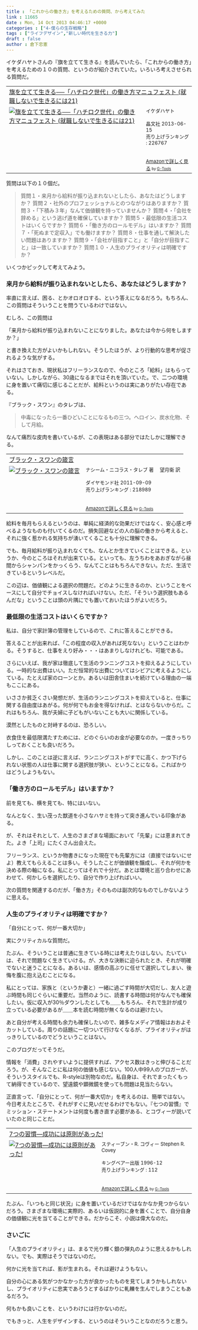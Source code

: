 ```yaml
---
title : 「これからの働き方」を考えるための質問、から考えてみた
link : 11665
date : Mon, 14 Oct 2013 04:46:17 +0000
categories : ["4-僕らの生存戦略"]
tags : ["ライフデザイン","新しい時代を生きる力"]
draft : false
author : 倉下忠憲
---
```


イケダハヤトさんの『旗を立てて生きる』を読んでいたら、「これからの働き方」を考えるための１０の質問、というのが紹介されていた。いろいろ考えさせられる質問だ。

<table  border="0" cellpadding="5"><tr><td colspan="2"><a href="http://www.amazon.co.jp/%E6%97%97%E3%82%92%E7%AB%8B%E3%81%A6%E3%81%A6%E7%94%9F%E3%81%8D%E3%82%8B%E2%94%80%E2%94%80%E3%80%8C%E3%83%8F%E3%83%81%E3%83%AD%E3%82%AF%E4%B8%96%E4%BB%A3%E3%80%8D%E3%81%AE%E5%83%8D%E3%81%8D%E6%96%B9%E3%83%9E%E3%83%8B%E3%83%A5%E3%83%95%E3%82%A7%E3%82%B9%E3%83%88-%E5%B0%B1%E8%81%B7%E3%81%97%E3%81%AA%E3%81%84%E3%81%A7%E7%94%9F%E3%81%8D%E3%82%8B%E3%81%AB%E3%81%AF21-%E3%82%A4%E3%82%B1%E3%83%80%E3%83%8F%E3%83%A4%E3%83%88/dp/4794969031%3FSubscriptionId%3D15SMZCTB9V8NGR2TW082%26tag%3Drashita1000-22%26linkCode%3Dxm2%26camp%3D2025%26creative%3D165953%26creativeASIN%3D4794969031" target="_top">旗を立てて生きる──「ハチロク世代」の働き方マニュフェスト (就職しないで生きるには21)</a><img src="http://www.assoc-amazon.jp/e/ir?t=rashita1000-22&l=ur2&o=9" width="1" height="1" style="border: none;" alt="" /></td></tr><tr><td valign="top"><a href="http://www.amazon.co.jp/%E6%97%97%E3%82%92%E7%AB%8B%E3%81%A6%E3%81%A6%E7%94%9F%E3%81%8D%E3%82%8B%E2%94%80%E2%94%80%E3%80%8C%E3%83%8F%E3%83%81%E3%83%AD%E3%82%AF%E4%B8%96%E4%BB%A3%E3%80%8D%E3%81%AE%E5%83%8D%E3%81%8D%E6%96%B9%E3%83%9E%E3%83%8B%E3%83%A5%E3%83%95%E3%82%A7%E3%82%B9%E3%83%88-%E5%B0%B1%E8%81%B7%E3%81%97%E3%81%AA%E3%81%84%E3%81%A7%E7%94%9F%E3%81%8D%E3%82%8B%E3%81%AB%E3%81%AF21-%E3%82%A4%E3%82%B1%E3%83%80%E3%83%8F%E3%83%A4%E3%83%88/dp/4794969031%3FSubscriptionId%3D15SMZCTB9V8NGR2TW082%26tag%3Drashita1000-22%26linkCode%3Dxm2%26camp%3D2025%26creative%3D165953%26creativeASIN%3D4794969031" target="_top"><img src="http://ecx.images-amazon.com/images/I/41JBQiMjZNL._SL160_.jpg" border="0" alt="旗を立てて生きる──「ハチロク世代」の働き方マニュフェスト (就職しないで生きるには21)" /></a></td><td valign="top"><font size="-1">イケダハヤト <br /><br />晶文社  2013-06-15<br />売り上げランキング : 226767<br /><br /><br /><a href="http://www.amazon.co.jp/%E6%97%97%E3%82%92%E7%AB%8B%E3%81%A6%E3%81%A6%E7%94%9F%E3%81%8D%E3%82%8B%E2%94%80%E2%94%80%E3%80%8C%E3%83%8F%E3%83%81%E3%83%AD%E3%82%AF%E4%B8%96%E4%BB%A3%E3%80%8D%E3%81%AE%E5%83%8D%E3%81%8D%E6%96%B9%E3%83%9E%E3%83%8B%E3%83%A5%E3%83%95%E3%82%A7%E3%82%B9%E3%83%88-%E5%B0%B1%E8%81%B7%E3%81%97%E3%81%AA%E3%81%84%E3%81%A7%E7%94%9F%E3%81%8D%E3%82%8B%E3%81%AB%E3%81%AF21-%E3%82%A4%E3%82%B1%E3%83%80%E3%83%8F%E3%83%A4%E3%83%88/dp/4794969031%3FSubscriptionId%3D15SMZCTB9V8NGR2TW082%26tag%3Drashita1000-22%26linkCode%3Dxm2%26camp%3D2025%26creative%3D165953%26creativeASIN%3D4794969031" target="_top">Amazonで詳しく見る</a></font><font size="-2"> by <a href="http://www.goodpic.com/mt/aws/index.html" >G-Tools</a></font></td></tr></table>

質問は以下の１０個だ。

<blockquote>
質問１・来月から給料が振り込まれないとしたら、あなたはどうしますか？
質問２・社外のプロフェッショナルとのつながりはありますか？
質問３・「下積み３年」なんて価値観を持っていませんか？
質問４・「会社を辞める」という逃げ道を確保していますか？
質問５・最低限の生活コストはいくらですか？
質問６・「働き方のロールモデル」はいますか？
質問７・「死ぬまで定収入」でも働けますか？
質問８・仕事を通して解決したい問題はありますか？
質問９・「会社が目指すこと」と「自分が目指すこと」は一致していますか？
質問１０・人生のプライオリティは明確ですか？
</blockquote>

いくつかピックして考えてみよう。

<H3>来月から給料が振り込まれないとしたら、あなたはどうしますか？</H3>率直に言えば、困る、とかオロオロする、という答えになるだろう。もちろん、この質問はそういうことを問うているわけではない。

むしろ、この質問は

「来月から給料が振り込まれないことになりました。あなたは今から何をしますか？」

と書き換えた方がよいかもしれない。そうしたほうが、より行動的な思考が促されるような気がする。

それはさておき、現状私はフリーランスなので、今のところ「給料」はもらっていない。しかしながら、30歳になるまではそれを頂いていた。で、二つの環境に身を置いて痛切に感じることだが、給料というのは実にありがたい存在である。

『ブラック・スワン』のタレブは、

<blockquote>
中毒になったら一番ひどいことになるもの三つ。ヘロイン、炭水化物、そして月給。
</blockquote>

なんて痛烈な皮肉を書いているが、この表現はある部分ではたしかに理解できる。

<table  border="0" cellpadding="5"><tr><td colspan="2"><a href="http://www.amazon.co.jp/%E3%83%96%E3%83%A9%E3%83%83%E3%82%AF%E3%83%BB%E3%82%B9%E3%83%AF%E3%83%B3%E3%81%AE%E7%AE%B4%E8%A8%80-%E3%83%8A%E3%82%B7%E3%83%BC%E3%83%A0%E3%83%BB%E3%83%8B%E3%82%B3%E3%83%A9%E3%82%B9%E3%83%BB%E3%82%BF%E3%83%AC%E3%83%96-%E8%91%97-%E6%9C%9B%E6%9C%88%E8%A1%9B-%E8%A8%B3/dp/4478015406%3FSubscriptionId%3D15SMZCTB9V8NGR2TW082%26tag%3Drashita1000-22%26linkCode%3Dxm2%26camp%3D2025%26creative%3D165953%26creativeASIN%3D4478015406" target="_top">ブラック・スワンの箴言</a><img src="http://www.assoc-amazon.jp/e/ir?t=rashita1000-22&l=ur2&o=9" width="1" height="1" style="border: none;" alt="" /></td></tr><tr><td valign="top"><a href="http://www.amazon.co.jp/%E3%83%96%E3%83%A9%E3%83%83%E3%82%AF%E3%83%BB%E3%82%B9%E3%83%AF%E3%83%B3%E3%81%AE%E7%AE%B4%E8%A8%80-%E3%83%8A%E3%82%B7%E3%83%BC%E3%83%A0%E3%83%BB%E3%83%8B%E3%82%B3%E3%83%A9%E3%82%B9%E3%83%BB%E3%82%BF%E3%83%AC%E3%83%96-%E8%91%97-%E6%9C%9B%E6%9C%88%E8%A1%9B-%E8%A8%B3/dp/4478015406%3FSubscriptionId%3D15SMZCTB9V8NGR2TW082%26tag%3Drashita1000-22%26linkCode%3Dxm2%26camp%3D2025%26creative%3D165953%26creativeASIN%3D4478015406" target="_top"><img src="http://ecx.images-amazon.com/images/I/41kueD3jroL._SL160_.jpg" border="0" alt="ブラック・スワンの箴言" /></a></td><td valign="top"><font size="-1">ナシーム・ニコラス・タレブ 著 　望月衛 訳 <br /><br />ダイヤモンド社  2011-09-09<br />売り上げランキング : 218989<br /><br /><br /><a href="http://www.amazon.co.jp/%E3%83%96%E3%83%A9%E3%83%83%E3%82%AF%E3%83%BB%E3%82%B9%E3%83%AF%E3%83%B3%E3%81%AE%E7%AE%B4%E8%A8%80-%E3%83%8A%E3%82%B7%E3%83%BC%E3%83%A0%E3%83%BB%E3%83%8B%E3%82%B3%E3%83%A9%E3%82%B9%E3%83%BB%E3%82%BF%E3%83%AC%E3%83%96-%E8%91%97-%E6%9C%9B%E6%9C%88%E8%A1%9B-%E8%A8%B3/dp/4478015406%3FSubscriptionId%3D15SMZCTB9V8NGR2TW082%26tag%3Drashita1000-22%26linkCode%3Dxm2%26camp%3D2025%26creative%3D165953%26creativeASIN%3D4478015406" target="_top">Amazonで詳しく見る</a></font><font size="-2"> by <a href="http://www.goodpic.com/mt/aws/index.html" >G-Tools</a></font></td></tr></table>

給料を毎月もらえるというのは、単純に経済的な効果だけではなく、安心感と呼べるようなものも付いてくるのだ。損失回避などの人の脳の働きから考えると、それに強く惹かれる気持ちが湧いてくることも十分に理解できる。

でも、毎月給料が振り込まれなくても、なんとか生きていくことはできる。というか、今のところはそれが出来ている。といっても、左うちわをあおぎながら昼間からシャンパンをかっくらう、なんてことはもちろんできない。ただ、生活できているというレベルだ。

この辺は、価値観による選択の問題だ。どのように生きるのか、ということをベースにして自分でチョイスしなければいけない。ただ、「そういう選択肢もあるんだな」ということは頭の片隅にでも置いておいたほうがよいだろう。

<H3>最低限の生活コストはいくらですか？</H3>私は、自分で家計簿の管理をしているので、これに答えることができる。

答えることが出来れば、「この程度の収入があれば死なない」ということはわかる。そうすると、仕事をえり好み・・・はあまりしなけれども、可能である。

さらにいえば、我が家は徹底して生活のランニングコストを抑えるようにしている。一時的な出費はいい。ただ恒常的な出費についてはシビアに考えるようにしている。たとえば家のローンとか。あるいは田舎住まいを続けている理由の一端もここにある。

いささか貧乏くさい発想だが、生活のランニングコストを抑えていると、仕事に関する自由度はあがる。何が何でもお金を得なければ、とはならないからだ。これはもちろん、我が夫婦に子どもがいないことも大いに関係している。

漠然としたものと対峙するのは、恐ろしい。

衣食住を最低限満たすためには、どのぐらいのお金が必要なのか。一度きっちりしっておくことも良いだろう。

しかし、このことは逆に言えば、ランニングコストがすでに高く、かつ下げられない状態の人は仕事に関する選択肢が狭い、ということになる。こればかりはどうしようもない。

<H3>「働き方のロールモデル」はいますか？</H3>前を見ても、横を見ても、特にはいない。

なんとなく、生い茂った獣道を小さなハサミを持って突き進んでいる印象がある。

が、それはそれとして、人生のさまざまな場面において「先輩」には恵まれてきた。よき「上司」にたくさん出会えた。

フリーランス、というか物書きになった現在でも先輩方には（直接ではないにせよ）教えてもらえることは多い。そうしたことが価値観を醸成し、それが何かを決める際の軸になる。私にとってはそれで十分だ。あとは環境と巡り合わせにあわせて、何かしらを選択したり、自分で作り上げればいい。

次の質問を関連するのだが、「働き方」そのものは副次的なものでしかないように思える。

<H3>人生のプライオリティは明確ですか？</H3>「自分にとって、何が一番大切か」

実にクリティカルな質問だ。

たぶん、そういうことは普通に生きている時には考えたりはしない。たいていは、それで問題なく生きていける。が、大きな決断に迫られたとき、それが明確でないと迷うことになる。あるいは、感情の高ぶりに任せて選択してしまい、後悔を腹に抱え込むことになる。

私にとっては、家族と（というか妻と）一緒に過ごす時間が大切だし、友人と遊ぶ時間も同じぐらいに重要だ。当然のように、読書する時間は何がなんでも確保したい。仮に収入が30％ダウンしたとしても＿＿もちろん、それで生計が成り立っている必要があるが＿＿本を読む時間が無くなるのは避けたい。

あと自分が考える時間も余力も確保したいので、雑多なメディア情報はおおよそカットしている。周りの話題に一切ついて行けなくなるが、プライオリティがはっきりしているのでどうということはない。

このブログだってそうだ。

情報を「消費」されやすいように提供すれば、アクセス数はきっと伸びることだろう。が、そんなことに私は何の価値も感じない。100人中99人のブロガーが、そういうスタイルでも、R-styleは別物なのだ。私自身は、それでまったくもって納得できているので、望遠鏡や顕微鏡を使っても問題は見当たらない。

正直言って、「自分にとって、何が一番大切か」を考えるのは、簡単ではない。今日考えたところで、それがすぐに見いだせるわけでもない。『七つの習慣』でミッション・ステートメントは何度も書き直す必要がある、とコヴィーが説いていたのと同じことだ。

<table  border="0" cellpadding="5"><tr><td colspan="2"><a href="http://www.amazon.co.jp/7%E3%81%A4%E3%81%AE%E7%BF%92%E6%85%A3%E2%80%95%E6%88%90%E5%8A%9F%E3%81%AB%E3%81%AF%E5%8E%9F%E5%89%87%E3%81%8C%E3%81%82%E3%81%A3%E3%81%9F-%E3%82%B9%E3%83%86%E3%82%A3%E3%83%BC%E3%83%96%E3%83%B3%E3%83%BBR-%E3%82%B3%E3%83%B4%E3%82%A3%E3%83%BC/dp/4906638015%3FSubscriptionId%3D15SMZCTB9V8NGR2TW082%26tag%3Drashita1000-22%26linkCode%3Dxm2%26camp%3D2025%26creative%3D165953%26creativeASIN%3D4906638015" target="_top">7つの習慣―成功には原則があった!</a><img src="http://www.assoc-amazon.jp/e/ir?t=rashita1000-22&l=ur2&o=9" width="1" height="1" style="border: none;" alt="" /></td></tr><tr><td valign="top"><a href="http://www.amazon.co.jp/7%E3%81%A4%E3%81%AE%E7%BF%92%E6%85%A3%E2%80%95%E6%88%90%E5%8A%9F%E3%81%AB%E3%81%AF%E5%8E%9F%E5%89%87%E3%81%8C%E3%81%82%E3%81%A3%E3%81%9F-%E3%82%B9%E3%83%86%E3%82%A3%E3%83%BC%E3%83%96%E3%83%B3%E3%83%BBR-%E3%82%B3%E3%83%B4%E3%82%A3%E3%83%BC/dp/4906638015%3FSubscriptionId%3D15SMZCTB9V8NGR2TW082%26tag%3Drashita1000-22%26linkCode%3Dxm2%26camp%3D2025%26creative%3D165953%26creativeASIN%3D4906638015" target="_top"><img src="http://ecx.images-amazon.com/images/I/51JHD9GEK0L._SL160_.jpg" border="0" alt="7つの習慣―成功には原則があった!" /></a></td><td valign="top"><font size="-1">スティーブン・R. コヴィー Stephen R. Covey <br /><br />キングベアー出版  1996-12<br />売り上げランキング : 112<br /><br /><br /><a href="http://www.amazon.co.jp/7%E3%81%A4%E3%81%AE%E7%BF%92%E6%85%A3%E2%80%95%E6%88%90%E5%8A%9F%E3%81%AB%E3%81%AF%E5%8E%9F%E5%89%87%E3%81%8C%E3%81%82%E3%81%A3%E3%81%9F-%E3%82%B9%E3%83%86%E3%82%A3%E3%83%BC%E3%83%96%E3%83%B3%E3%83%BBR-%E3%82%B3%E3%83%B4%E3%82%A3%E3%83%BC/dp/4906638015%3FSubscriptionId%3D15SMZCTB9V8NGR2TW082%26tag%3Drashita1000-22%26linkCode%3Dxm2%26camp%3D2025%26creative%3D165953%26creativeASIN%3D4906638015" target="_top">Amazonで詳しく見る</a></font><font size="-2"> by <a href="http://www.goodpic.com/mt/aws/index.html" >G-Tools</a></font></td></tr></table>


たぶん、「いつもと同じ状況」に身を置いているだけではなかなか見つからないだろう。さまざまな環境に実際的、あるいは仮説的に身を置くことで、自分自身の価値観に光を当てることができる。だからこそ、小説は偉大なのだ。

<H3>さいごに</H3>「人生のプライオリティ」は、まるで光り輝く銀の弾丸のように思えるかもしれない。でも、実際はそうではないのだ。

何かに光を当てれば、影が生まれる。それは避けようもない。

自分の心にある気がつかなかった方が良かったものを見てしまうかもしれないし、プライオリティに忠実であろうとするばかりに軋轢を生んでしまうこともあるだろう。

何もかも良いことを、というわけには行かないのだ。

でもきっと、人生をデザインする、というのはそういうことなのだろうと思う。
